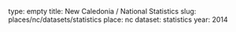 type: empty
title: New Caledonia / National Statistics
slug: places/nc/datasets/statistics
place: nc
dataset: statistics
year: 2014
